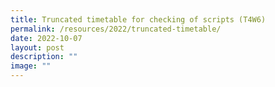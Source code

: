 ```yaml
---
title: Truncated timetable for checking of scripts (T4W6)
permalink: /resources/2022/truncated-timetable/
date: 2022-10-07
layout: post
description: ""
image: ""
---
```

